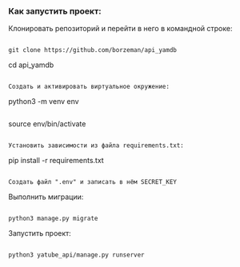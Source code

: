 ### Как запустить проект:

Клонировать репозиторий и перейти в него в командной строке:

```

git clone https://github.com/borzeman/api_yamdb

```

cd api_yamdb

```

Cоздать и активировать виртуальное окружение:

```

python3 -m venv env

```

```

source env/bin/activate

```

Установить зависимости из файла requirements.txt:

```

pip install -r requirements.txt

```

Создать файл ".env" и записать в нём SECRET_KEY

```

Выполнить миграции:

```

python3 manage.py migrate

```

Запустить проект:

```

python3 yatube_api/manage.py runserver

```